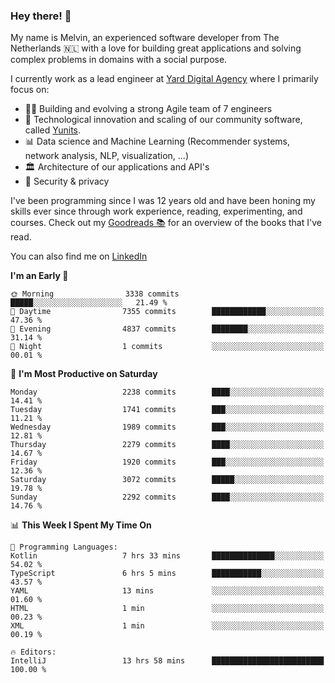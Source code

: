 ### Hey there! 👋

My name is Melvin, an experienced software developer from The Netherlands 🇳🇱 with a love for building great applications and solving complex problems in domains with a social purpose. 

I currently work as a lead engineer at [Yard Digital Agency](https://github.com/yardinternet) where I primarily focus on:

* 👏🏼 Building and evolving a strong Agile team of 7 engineers
* 🚀 Technological innovation and scaling of our community software, called [Yunits](https://www.yunits.com/).
* 📊 Data science and Machine Learning (Recommender systems, network analysis, NLP, visualization, ...)
* 🏛 Architecture of our applications and API's
* 🔐 Security & privacy

I've been programming since I was 12 years old and have been honing my skills ever since through work experience, reading, experimenting, and courses.
Check out my [Goodreads 📚](https://goodreads.com/melvinkoopmans) for an overview of the books that I've read. 

You can also find me on [LinkedIn](https://www.linkedin.com/in/melvinkoopmans)

<!--START_SECTION:waka-->
**I'm an Early 🐤** 

```text
🌞 Morning                3338 commits        █████░░░░░░░░░░░░░░░░░░░░   21.49 % 
🌆 Daytime                7355 commits        ████████████░░░░░░░░░░░░░   47.36 % 
🌃 Evening                4837 commits        ████████░░░░░░░░░░░░░░░░░   31.14 % 
🌙 Night                  1 commits           ░░░░░░░░░░░░░░░░░░░░░░░░░   00.01 % 
```
📅 **I'm Most Productive on Saturday** 

```text
Monday                   2238 commits        ████░░░░░░░░░░░░░░░░░░░░░   14.41 % 
Tuesday                  1741 commits        ███░░░░░░░░░░░░░░░░░░░░░░   11.21 % 
Wednesday                1989 commits        ███░░░░░░░░░░░░░░░░░░░░░░   12.81 % 
Thursday                 2279 commits        ████░░░░░░░░░░░░░░░░░░░░░   14.67 % 
Friday                   1920 commits        ███░░░░░░░░░░░░░░░░░░░░░░   12.36 % 
Saturday                 3072 commits        █████░░░░░░░░░░░░░░░░░░░░   19.78 % 
Sunday                   2292 commits        ████░░░░░░░░░░░░░░░░░░░░░   14.76 % 
```


📊 **This Week I Spent My Time On** 

```text
💬 Programming Languages: 
Kotlin                   7 hrs 33 mins       ██████████████░░░░░░░░░░░   54.02 % 
TypeScript               6 hrs 5 mins        ███████████░░░░░░░░░░░░░░   43.57 % 
YAML                     13 mins             ░░░░░░░░░░░░░░░░░░░░░░░░░   01.60 % 
HTML                     1 min               ░░░░░░░░░░░░░░░░░░░░░░░░░   00.23 % 
XML                      1 min               ░░░░░░░░░░░░░░░░░░░░░░░░░   00.19 % 

🔥 Editors: 
IntelliJ                 13 hrs 58 mins      █████████████████████████   100.00 % 
```


<!--END_SECTION:waka-->
